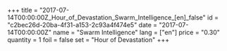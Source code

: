 +++
title = "2017-07-14T00:00:00Z_Hour_of_Devastation_Swarm_Intelligence_[en]_false"
id = "c2bec26d-20ba-4f31-a153-2c93a4f474e5"
date = "2017-07-14T00:00:00Z"
name = "Swarm Intelligence"
lang = ["en"]
price = "0.30"
quantity = 1
foil = false
set = "Hour of Devastation"
+++
